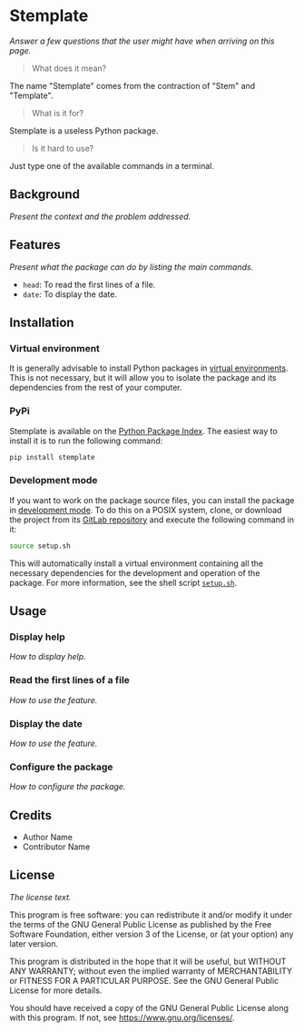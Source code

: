 # Stemplate

*Answer a few questions that the user might have when arriving on this page.*

> What does it mean?

The name "Stemplate" comes from the contraction of "Stem" and "Template".

> What is it for?

Stemplate is a useless Python package.

> Is it hard to use?

Just type one of the available commands in a terminal.

## Background

*Present the context and the problem addressed.*

## Features

*Present what the package can do by listing the main commands.*

* `head`: To read the first lines of a file.
* `date`: To display the date.

## Installation

### Virtual environment

It is generally advisable to install Python packages in [virtual environments](https://docs.python.org/3/library/venv.html).
This is not necessary, but it will allow you to isolate the package and its dependencies from the rest of your computer.

### PyPi

Stemplate is available on the [Python Package Index](https://pypi.org/project/stemplate).
The easiest way to install it is to run the following command:

```bash
pip install stemplate
```

### Development mode

If you want to work on the package source files, you can install the package in [development mode](https://packaging.python.org/en/latest/guides/distributing-packages-using-setuptools/#working-in-development-mode).
To do this on a POSIX system, clone, or download the project from its [GitLab repository](https://gitlab.com/stemplate/pypack) and execute the following command in it:

```bash
source setup.sh
```

This will automatically install a virtual environment containing all the necessary dependencies for the development and operation of the package.
For more information, see the shell script [`setup.sh`](/setup.sh).

## Usage

### Display help

*How to display help.*

### Read the first lines of a file

*How to use the feature.*

### Display the date

*How to use the feature.*

### Configure the package

*How to configure the package.*

## Credits

* Author Name
* Contributor Name

## License

*The license text.*

This program is free software: you can redistribute it and/or modify it under the terms of the GNU General Public License as published by the Free Software Foundation, either version 3 of the License, or (at your option) any later version.

This program is distributed in the hope that it will be useful, but WITHOUT ANY WARRANTY; without even the implied warranty of MERCHANTABILITY or FITNESS FOR A PARTICULAR PURPOSE. See the GNU General Public License for more details.

You should have received a copy of the GNU General Public License along with this program. If not, see <https://www.gnu.org/licenses/>.
